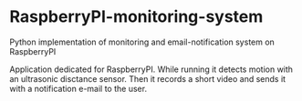 # RaspberryPI-monitoring-system
Python implementation of monitoring and email-notification system on RaspberryPI

Application dedicated for RaspberryPI.
While running it detects motion with an ultrasonic disctance sensor.
Then it records a short video and sends it with a notification e-mail to the user.

